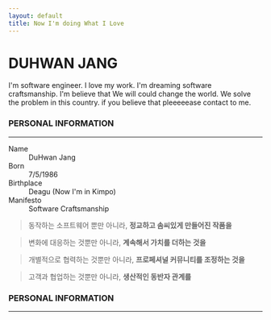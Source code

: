 ```yaml
---
layout: default
title: Now I'm doing What I Love
---
```

# DUHWAN JANG
I'm software engineer. I love my work.
I'm dreaming software craftsmanship.
I'm believe that We will could change the world.
We solve the problem in this country.
if you believe that pleeeeease contact to me.

### PERSONAL INFORMATION
* * *
<dl>
<dt>Name</dt>
<dd>DuHwan Jang</dd>
<dt>Born</dt>
<dd>7/5/1986</dd>
<dt>Birthplace</dt>
<dd>Deagu (Now I'm in Kimpo)</dd>
<dt>Manifesto</dt>
<dd>Software Craftsmanship</dd>
</dl>

>동작하는 소프트웨어 뿐만 아니라, **정교하고 솜씨있게 만들어진 작품을**

>변화에 대응하는 것뿐만 아니라, **계속해서 가치를 더하는 것을**

>개별적으로 협력하는 것뿐만 아니라, **프로페셔널 커뮤니티를 조정하는 것을**

>고객과 협업하는 것뿐만 아니라, **생산적인 동반자 관계를**


### PERSONAL INFORMATION
* * *
